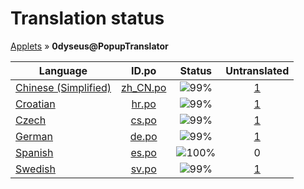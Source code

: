# Translation status
[Applets](../../README.md) &#187; **0dyseus@PopupTranslator**

Language | ID.po | Status | Untranslated
---------|:--:|:------:|:-----------:
[Chinese (Simplified)](../../language-status/zh_CN.md) | [zh_CN.po](po/zh_CN.po) | ![99%](http://progressed.io/bar/99) | [1](untranslated-po/zh_CN.md)
[Croatian](../../language-status/hr.md) | [hr.po](po/hr.po) | ![99%](http://progressed.io/bar/99) | [1](untranslated-po/hr.md)
[Czech](../../language-status/cs.md) | [cs.po](po/cs.po) | ![99%](http://progressed.io/bar/99) | [1](untranslated-po/cs.md)
[German](../../language-status/de.md) | [de.po](po/de.po) | ![99%](http://progressed.io/bar/99) | [1](untranslated-po/de.md)
[Spanish](../../language-status/es.md) | [es.po](po/es.po) | ![100%](http://progressed.io/bar/100) | 0
[Swedish](../../language-status/sv.md) | [sv.po](po/sv.po) | ![99%](http://progressed.io/bar/99) | [1](untranslated-po/sv.md)
